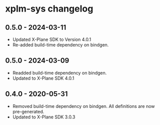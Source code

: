 # xplm-sys changelog

## 0.5.0 - 2024-03-11

* Updated X-Plane SDK to Version 4.0.1
* Re-added build-time dependency on bindgen.

## 0.5.0 - 2024-03-09

* Readded build-time dependency on bindgen.
* Updated to X-Plane SDK 4.0.1

## 0.4.0 - 2020-05-31

* Removed build-time dependency on bindgen. All definitions are now pre-generated.
* Updated to X-Plane SDK 3.0.3
